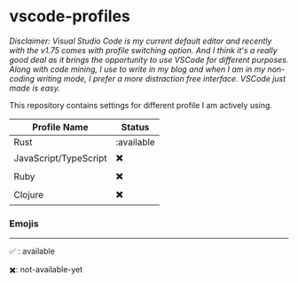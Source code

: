 # vscode-profiles


_Disclaimer: Visual Studio Code is my current default editor and recently with the v1.75 comes with profile switching option. And I think it's a really good deal as it brings the opportunity to use VSCode for different purposes. Along with code mining, I use to write in my blog and when I am in my non-coding writing mode, I prefer a more distraction free interface. VSCode just made is easy._

This repository contains settings for different profile I am actively using.

|Profile Name|Status|
|------------|------|
| Rust | :available |
| JavaScript/TypeScript|✖️|
|Ruby|✖️|
|Clojure|✖️|


### Emojis
---

✅ : available

✖️: not-available-yet
